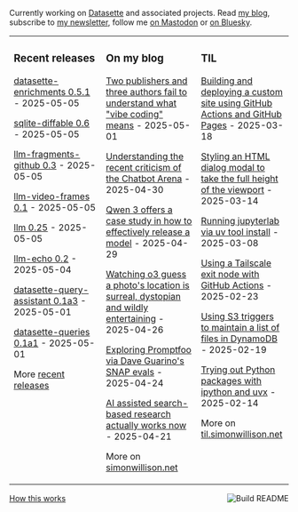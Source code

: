 Currently working on [Datasette](https://datasette.io/) and associated projects. Read [my blog](https://simonwillison.net/), subscribe to [my newsletter](https://simonw.substack.com/), follow me <a href="https://fedi.simonwillison.net/@simon">on Mastodon</a> or [on Bluesky](https://bsky.app/profile/simonwillison.net).

<table><tr><td valign="top" width="33%">

### Recent releases
<!-- recent_releases starts -->
[datasette-enrichments 0.5.1](https://github.com/datasette/datasette-enrichments/releases/tag/0.5.1) - 2025-05-05

[sqlite-diffable 0.6](https://github.com/simonw/sqlite-diffable/releases/tag/0.6) - 2025-05-05

[llm-fragments-github 0.3](https://github.com/simonw/llm-fragments-github/releases/tag/0.3) - 2025-05-05

[llm-video-frames 0.1](https://github.com/simonw/llm-video-frames/releases/tag/0.1) - 2025-05-05

[llm 0.25](https://github.com/simonw/llm/releases/tag/0.25) - 2025-05-05

[llm-echo 0.2](https://github.com/simonw/llm-echo/releases/tag/0.2) - 2025-05-04

[datasette-query-assistant 0.1a3](https://github.com/datasette/datasette-query-assistant/releases/tag/0.1a3) - 2025-05-01

[datasette-queries 0.1a1](https://github.com/datasette/datasette-queries/releases/tag/0.1a1) - 2025-05-01
<!-- recent_releases ends -->
More [recent releases](https://github.com/simonw/simonw/blob/main/releases.md)
</td><td valign="top" width="34%">

### On my blog
<!-- blog starts -->
[Two publishers and three authors fail to understand what "vibe coding" means](https://simonwillison.net/2025/May/1/not-vibe-coding/) - 2025-05-01

[Understanding the recent criticism of the Chatbot Arena](https://simonwillison.net/2025/Apr/30/criticism-of-the-chatbot-arena/) - 2025-04-30

[Qwen 3 offers a case study in how to effectively release a model](https://simonwillison.net/2025/Apr/29/qwen-3/) - 2025-04-29

[Watching o3 guess a photo's location is surreal, dystopian and wildly entertaining](https://simonwillison.net/2025/Apr/26/o3-photo-locations/) - 2025-04-26

[Exploring Promptfoo via Dave Guarino's SNAP evals](https://simonwillison.net/2025/Apr/24/exploring-promptfoo/) - 2025-04-24

[AI assisted search-based research actually works now](https://simonwillison.net/2025/Apr/21/ai-assisted-search/) - 2025-04-21
<!-- blog ends -->
More on [simonwillison.net](https://simonwillison.net/)
</td><td valign="top" width="33%">

### TIL
<!-- tils starts -->
[Building and deploying a custom site using GitHub Actions and GitHub Pages](https://til.simonwillison.net/github-actions/github-pages) - 2025-03-18

[Styling an HTML dialog modal to take the full height of the viewport](https://til.simonwillison.net/css/dialog-full-height) - 2025-03-14

[Running jupyterlab via uv tool install](https://til.simonwillison.net/jupyter/jupyterlab-uv-tool-install) - 2025-03-08

[Using a Tailscale exit node with GitHub Actions](https://til.simonwillison.net/tailscale/tailscale-github-actions) - 2025-02-23

[Using S3 triggers to maintain a list of files in DynamoDB](https://til.simonwillison.net/aws/s3-triggers-dynamodb) - 2025-02-19

[Trying out Python packages with ipython and uvx](https://til.simonwillison.net/python/itry) - 2025-02-14
<!-- tils ends -->
More on [til.simonwillison.net](https://til.simonwillison.net/)
</td></tr></table>

<a href="https://github.com/simonw/simonw/actions"><img src="https://github.com/simonw/simonw/workflows/Build%20README/badge.svg" align="right" alt="Build README"></a> <a href="https://simonwillison.net/2020/Jul/10/self-updating-profile-readme/">How this works</a>
